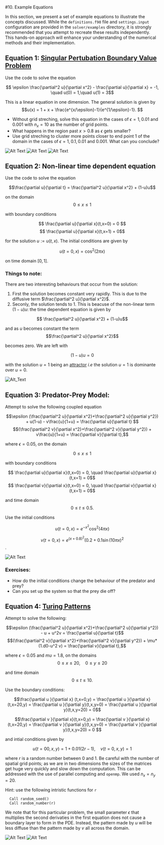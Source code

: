#10. Example Equations 

In this section, we present a set of example equations to illustrate the concepts discussed. While the `definitions.f90` file and `settings.input` configuration are provided in the `solver/examples` directory, it is strongly recommended that you attempt to recreate these results independently. This hands-on approach will enhance your understanding of the numerical methods and their implementation.


## Equation 1: [Singular Pertubation Boundary Value Problem](https://en.wikipedia.org/wiki/Singular_perturbation)

Use the code to solve the equation

$$ \epsilon \frac{\partial^2 u}{\partial x^2} - \frac{\partial u}{\partial x} = -1, \quad u(0) = 1,\quad u(1) = 3$$

This is a linear equation in one dimension. The general solution is given by
$$u(x) = 1 + x + \frac{e^{x/\epsilon}-1}{e^{1/\epsilon}-1}. $$ 

- Without grid streching, solve this equation in the cases of $\epsilon = 1,0.01$ and $0.001$ with $n_x=10$ as the number of grid points. 
- What happens in the region past $x>0.8$ as $\epsilon$ gets smaller?
- Use grid streching to cluster more points closer to end point $1$ of the domain in the cases of $\epsilon = 1,0.1,0.01$ and $0.001$. What can you conclude?


![Alt Text](https://github.com/ImperialCollegeLondon/ReCoDE-Solving-Singular-PDEs-in-Fortran/blob/main/solver/examples/eps1.jpg)
![Alt Text](https://github.com/ImperialCollegeLondon/ReCoDE-Solving-Singular-PDEs-in-Fortran/blob/main/solver/examples/eps2.jpg)
![Alt Text](https://github.com/ImperialCollegeLondon/ReCoDE-Solving-Singular-PDEs-in-Fortran/blob/main/solver/examples/eps3.jpg)


## Equation 2: Non-linear time dependent equation

Use the code to solve the equation

$$\frac{\partial u}{\partial t} = \frac{\partial^2 u}{\partial x^2} + (1-u)u$$

 on the domain $$0\leq x \leq 1$$

with boundary conditions

$$ \frac{\partial u}{\partial x}(t,x=0) = 0 $$ 
$$ \frac{\partial u}{\partial x}(t,x=1) = 0$$ 

for the solution $u:=u(t,x)$. The initial conditions are given by

$$ u(t=0,x) = \cos ^2(2 \pi x) $$ 

on time domain $[0, 1]$. 

### Things to note:

There are two interesting behaviours that occur from the solution:
1. First the solution becomes constant very rapidly. This is due to the diffusive term $\frac{\partial^2 u}{\partial x^2}$.
2. Seconly, the solution tends to $1$. This is beacuse of the non-linear term $(1-u)u$: the time dependent equation is given by

  $$ \frac{\partial^2 u}{\partial x^2} + (1-u)u$$

  and as $u$ becomes constant the term 
  $$\frac{\partial^2 u}{\partial x^2}$$ 

  becomes zero. We are left with 

  $$(1-u)u = 0$$

  with the solution $u=1$ being an [attractor](https://en.wikipedia.org/wiki/Phase_portrait#:~:text=In%20mathematics%2C%20a%20phase%20portrait,portrait%20of%20a%20simple%20pendulum.) *i.e* the solution $u=1$ is dominante over $u=0$.

![Alt_Text](https://github.com/ImperialCollegeLondon/ReCoDE-Solving-Singular-PDEs-in-Fortran/blob/main/solver/examples/non_linear.gif)

## Equation 3: Predator-Prey Model:

Attempt to solve the following coupled equation 

  $$\epsilon (\frac{\partial^2 u}{\partial x^2}+\frac{\partial^2 u}{\partial y^2}) + u(1-u) - v\frac{u}{1+u} = \frac{\partial u}{\partial t} $$ 
  $$(\frac{\partial^2 v}{\partial x^2}+\frac{\partial^2 v}{\partial y^2}) + v\frac{u}{1+u} = \frac{\partial v}{\partial t},$$

where $\epsilon = 0.05$, on the domain

$$0\leq x\leq 1$$ 

with boundary conditions

$$ \frac{\partial u}{\partial x}(t,x=0) = 0, \quad \frac{\partial u}{\partial x}(t,x=1) = 0$$ 
$$ \frac{\partial v}{\partial x}(t,x=0) = 0, \quad \frac{\partial v}{\partial x}(t,x=1) = 0$$ 

and time domain $$0\leq t \leq 0.5.$$ 

Use the initial conditions

$$u(t=0,x) = e^{-x^2}\cos^2(4\pi x)$$

$$v(t=0,x) = e^{(x+0.8)^2}(0.2 + 0.1\sin(10\pi x)^2 $$.

![Alt Text](https://github.com/ImperialCollegeLondon/ReCoDE-Solving-Singular-PDEs-in-Fortran/blob/main/solver/examples/predator_prey.gif)

### Exercises:
- How do the initial conditions change the behaviour of the predator and prey?
- Can you set up the system so that the prey die off?


## Equation 4: [Turing Patterns](https://biocircuits.github.io/chapters/21_turing.html)

Attempt to solve the following:

  $$\epsilon (\frac{\partial^2 u}{\partial x^2}+\frac{\partial^2 u}{\partial y^2}) - u + u^2v = \frac{\partial u}{\partial t}$$
  $$(\frac{\partial^2 v}{\partial x^2}+\frac{\partial^2 v}{\partial y^2}) + \mu*(1.d0-u^2 v)  = \frac{\partial v}{\partial t},$$
  
where $\epsilon = 0.05$ and $mu = 1.8$, on the domains $$0\leq x\leq 20, \quad 0\leq y\leq 20$$ 

and time domain $$0\leq t \leq 10.$$ 

Use the boundary conditions:

$$\frac{\partial u }{\partial x} (t,x=0,y) = \frac{\partial u }{\partial x}(t,x=20,y) = \frac{\partial u }{\partial y}(t,x,y=0) = \frac{\partial u }{\partial y}(t,x,y=20) = 0$$

$$\frac{\partial v }{\partial x}(t,x=0,y) = \frac{\partial v }{\partial x}(t,x=20,y) = \frac{\partial v }{\partial y}(t,x,y=0) = \frac{\partial v }{\partial y}(t,x,y=20) = 0 $$

and intial conditions given by

$$ u(t=00,x,y) = 1 + 0.01(2r-1), \quad v(t=0,x,y) = 1$$ 

where $r$ is a random number between $0$ and $1$. Be careful with the number of spatial grid points; as we are in two dimensions the sizes of the matrices get huge very quickly and slow down the computation. This can be addressed with the use of parallel computing and `openmp`.  We used $n_x=n_y=20$.

Hint: use the following intristic functions for `r`

      Call random_seed()
      Call random_number(r)

We note that for this particular problem, the small parameter $\epsilon$ that multiplies the second derivaties in the first equation does not cause a boundary layer to form in the PDE. Instead, the pattern made by $u$ will be less diffuse than the pattern made by $v$ all across the domain.


![Alt Text]( https://github.com/ImperialCollegeLondon/ReCoDE-Solving-Singular-PDEs-in-Fortran/blob/main/solver/examples/Activator.gif ) 
![Alt Text]( https://github.com/ImperialCollegeLondon/ReCoDE-Solving-Singular-PDEs-in-Fortran/blob/main/solver/examples/Substrate.gif )

